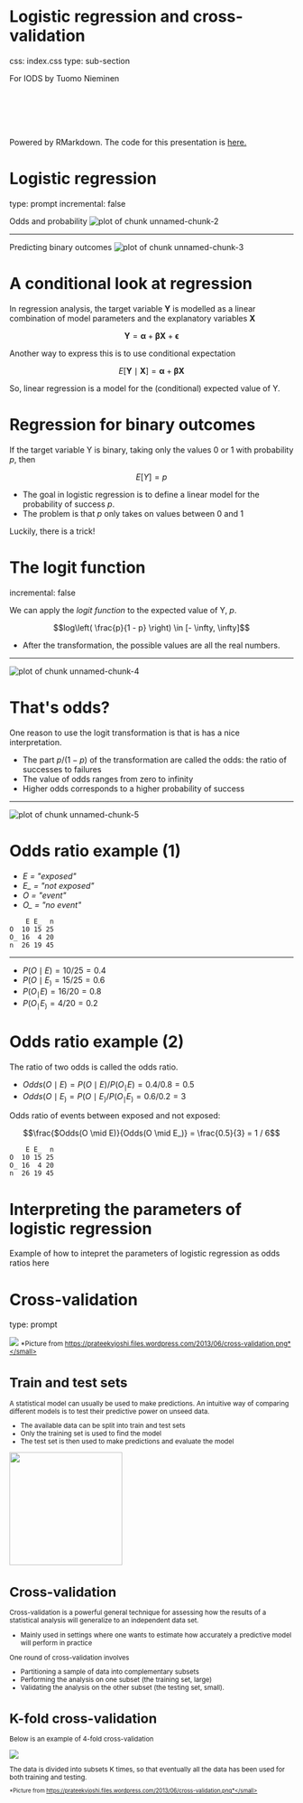 

Logistic regression and cross-validation
========================================================
css: index.css
type: sub-section

For IODS by Tuomo Nieminen

<br>
<br>
<br>
<br>

Powered by RMarkdown. The code for this presentation is  [here.](https://github.com/TuomoNieminen/Helsinki-Open-Data-Science/blob/master/docs/logistic_regression.Rpres)


Logistic regression
========================================================
type: prompt
incremental: false

Odds and probability
![plot of chunk unnamed-chunk-2](logistic_regression-figure/unnamed-chunk-2-1.png)

***

Predicting binary outcomes
![plot of chunk unnamed-chunk-3](logistic_regression-figure/unnamed-chunk-3-1.png)


A conditional look at regression
========================================================

In regression analysis, the target variable $\boldsymbol{Y}$ is modelled as a linear combination of model parameters and the explanatory variables $\boldsymbol{X}$

$$\boldsymbol{Y} = \boldsymbol{\alpha} + \boldsymbol{\beta}\boldsymbol{X} + \boldsymbol{\epsilon}$$

Another way to express this is to use conditional expectation

$$E[\boldsymbol{Y} \mid \boldsymbol{X}] = \boldsymbol{\alpha} + \boldsymbol{\beta}\boldsymbol{X}$$

So, linear regression is a model for the (conditional) expected value of Y.


Regression for binary outcomes
========================================================

If the target variable Y is binary, taking only the values 0 or 1 with probability $p$, then

$$E[Y] = p$$

- The goal in logistic regression is to define a linear model for the probability of success $p$.
- The problem is that $p$ only takes on values between 0 and 1

Luckily, there is a trick!


The logit function
========================================================
incremental: false

We can apply the *logit function* to the expected value of Y, $p$.

$$log\left( \frac{p}{1 - p} \right) \in [- \infty, \infty]$$

- After the transformation, the possible values are all the real numbers.

***

![plot of chunk unnamed-chunk-4](logistic_regression-figure/unnamed-chunk-4-1.png)

That's odds?
========================================================
One reason to use the logit transformation is that is has a nice interpretation.

- The part $p/ (1-p)$ of the transformation are called the odds: the ratio of successes to failures
- The value of odds ranges from zero to infinity
- Higher odds corresponds to a higher probability of success

***

![plot of chunk unnamed-chunk-5](logistic_regression-figure/unnamed-chunk-5-1.png)


Odds ratio example (1)
========================================================

- *E = "exposed"*
- *E_ = "not exposed"*
- *O = "event"*
- *O_ = "no event"*


```
    E E_  n
O  10 15 25
O_ 16  4 20
n  26 19 45
```


***

- $P(O \mid E) = 10 / 25 = 0.4$
- $P(O \mid E_) = 15 / 25  = 0.6$
- $P(O_ \mid E) = 16 / 20 = 0.8$
- $P(O_ \mid E_) = 4 / 20 = 0.2$  

Odds ratio example (2)
========================================================
The ratio of two odds is called the odds ratio.

- $Odds(O \mid E) = P(O \mid E) / P(O_ \mid E) = 0.4 / 0.8 = 0.5$
- $Odds(O \mid E_) = P(O \mid E_) / P(O_ \mid E_) = 0.6 / 0.2 = 3$

Odds ratio of events between exposed and not exposed: 

$$\frac{$Odds(O \mid E)}{Odds(O \mid E_)} = \frac{0.5}{3} = 1 / 6$$



```
    E E_  n
O  10 15 25
O_ 16  4 20
n  26 19 45
```


Interpreting the parameters of logistic regression
========================================================
Example of how to intepret the parameters of logistic regression as odds ratios here


Cross-validation
========================================================
type: prompt


![](https://prateekvjoshi.files.wordpress.com/2013/06/cross-validation.png)
<small>*Picture from https://prateekvjoshi.files.wordpress.com/2013/06/cross-validation.png*</small>


Train and test sets
========================================================

A statistical model can usually be used to make predictions. An intuitive way of comparing different models is to test their predictive power on unseed data.

- The available data can be split into train and test sets
- Only the training set is used to find the model
- The test set is then used to make predictions and evaluate the model

<img src="logistic_regression-figure/train_test.png" height = 200></img>

Cross-validation
========================================================
Cross-validation is a powerful general technique for assessing how the results of a statistical analysis will generalize to an independent data set.  

- Mainly used in settings where one wants to estimate how accurately a predictive model will perform in practice

One round of cross-validation involves 

- Partitioning a sample of data into complementary subsets
- Performing the analysis on one subset (the training set, large)
- Validating the analysis on the other subset (the testing set, small). 


K-fold cross-validation
========================================================

Below is an example of 4-fold cross-validation 


![](https://prateekvjoshi.files.wordpress.com/2013/06/cross-validation.png)

The data is divided into subsets K times, so that eventually all the data has been used for both training and testing.  

<small>*Picture from https://prateekvjoshi.files.wordpress.com/2013/06/cross-validation.png*</small>

